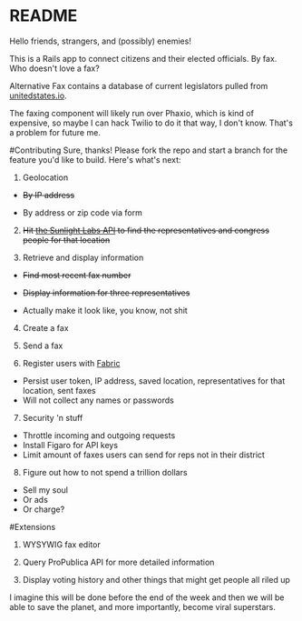 # README

Hello friends, strangers, and (possibly) enemies!

This is a Rails app to connect citizens and their elected officials. By fax. Who doesn't love a fax?

Alternative Fax contains a database of current legislators pulled from [unitedstates.io](https://github.com/unitedstates/congress-legislators).

The faxing component will likely run over Phaxio, which is kind of expensive, so maybe I can hack Twilio to do it that way, I don't know. That's a problem for future me.

#Contributing
Sure, thanks! Please fork the repo and start a branch for the feature you'd like to build.
Here's what's next:

1. Geolocation

  * ~~By IP address~~
  
  * By address or zip code via form

2. ~~Hit [the Sunlight Labs API](https://sunlightlabs.github.io/congress/legislators.html#legislatorslocate) to find the representatives and congress people for that location~~

3. Retrieve and display information

  * ~~Find most recent fax number~~
  
  * ~~Display information for three representatives~~
  
  * Actually make it look like, you know, not shit

4. Create a fax

5. Send a fax

6. Register users with [Fabric](https://docs.fabric.io/web/digits/sign-in-with-phone-number.html)
  * Persist user token, IP address, saved location, representatives for that location, sent faxes
  * Will not collect any names or passwords 

7. Security 'n stuff
  * Throttle incoming and outgoing requests
  * Install Figaro for API keys
  * Limit amount of faxes users can send for reps not in their district

8. Figure out how to not spend a trillion dollars
  * Sell my soul
  * Or ads
  * Or charge?

#Extensions
 1. WYSYWIG fax editor

 2. Query ProPublica API for more detailed information

 3. Display voting history and other things that might get people all riled up


I imagine this will be done before the end of the week and then we will be able to save the planet, and more importantly, become viral superstars.
